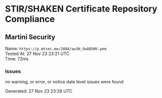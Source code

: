 # STIR/SHAKEN Certificate Repository Compliance

## Martini Security

Name: `https://p.mtsec.me/2884/aw3H_Oa8QSWV.pem`\
Tested At: 27 Nov 23 23:21 UTC\
Time: 72ms

### Issues

no warning, or error, or notice date level issues were found

Generated: 27 Nov 23 23:28 UTC